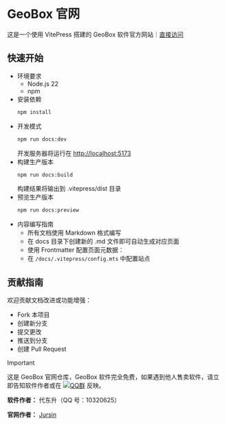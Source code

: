  # GeoBox 官网

这是一个使用 VitePress 搭建的 GeoBox 软件官方网站｜[直接访问](https://geobox.xhdds.cn/)

## 快速开始
- 环境要求
  - Node.js 22
  - npm
- 安装依赖
  ```bash
  npm install
  ```
- 开发模式
  ```bash
  npm run docs:dev
  ```
  开发服务器将运行在 [http://localhost:5173](http://localhost:5173)
- 构建生产版本
  ```bash
  npm run docs:build
  ```
  构建结果将输出到 .vitepress/dist 目录
- 预览生产版本
  ```bash
  npm run docs:preview
- 内容编写指南
  - 所有文档使用 Markdown 格式编写
  - 在 docs 目录下创建新的 .md 文件即可自动生成对应页面
  - 使用 Frontmatter 配置页面元数据：
  - 在 `/docs/.vitepress/config.mts` 中配置站点

## 贡献指南
欢迎贡献文档改进或功能增强：

- Fork 本项目
- 创建新分支
- 提交更改
- 推送到分支
- 创建 Pull Request

> [!important]
> 这是 GeoBox 官网仓库，GeoBox 软件完全免费，如果遇到他人售卖软件，请立即告知软件作者或在 [![QQ群](https://img.shields.io/badge/-QQ%E7%BE%A4%EF%BD%9C1025239875-blue?style=flat&logo=QQ)](https://qm.qq.com/q/5qsNgfa6fm) 反映。

**软件作者：** 代东升（QQ 号：10320625）

**官网作者：** [Jursin](https://bonjour.bio/jursin)